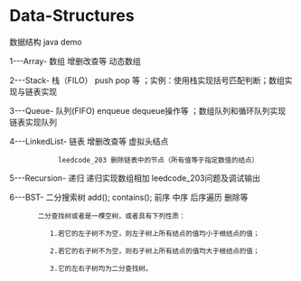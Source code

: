 # Data-Structures
数据结构 java demo


1---Array- 数组 增删改查等 动态数组

2---Stack- 栈（FILO） push pop 等 ；实例：使用栈实现括号匹配判断；数组实现与链表实现 

3---Queue- 队列(FIFO) enqueue dequeue操作等 ；数组队列和循环队列实现 链表实现队列

4---LinkedList- 链表   增删改查等 虚拟头结点  
                
                leedcode_203 删除链表中的节点（所有值等于指定数值的结点）

5---Recursion- 递归   递归实现数组相加 leedcode_203问题及调试输出

6---BST- 二分搜索树  add(); contains(); 前序 中序 后序遍历  删除等 

           二分查找树或者是一棵空树，或者具有下列性质：

              1.若它的左子树不为空，则左子树上所有结点的值均小于根结点的值；

              2.若它的右子树不为空，则右子树上所有结点的值均大于根结点的值；

              3.它的左右子树均为二分查找树。
              
